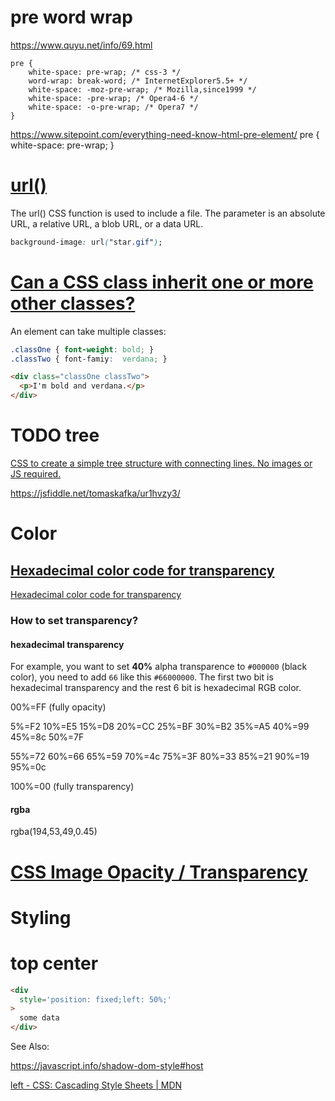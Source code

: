 # pre word wrap 
  https://www.quyu.net/info/69.html

    pre {
        white-space: pre-wrap; /* css-3 */
        word-wrap: break-word; /* InternetExplorer5.5+ */
        white-space: -moz-pre-wrap; /* Mozilla,since1999 */
        white-space: -pre-wrap; /* Opera4-6 */
        white-space: -o-pre-wrap; /* Opera7 */
    }

  https://www.sitepoint.com/everything-need-know-html-pre-element/
    pre {
        white-space: pre-wrap;
    }

# [url()](https://developer.mozilla.org/en-US/docs/Web/CSS/url)

The url() CSS function is used to include a file. The parameter is an absolute URL, a relative URL, a blob URL, or a data URL.

``` css
background-image: url("star.gif");
```

# [Can a CSS class inherit one or more other classes?](https://stackoverflow.com/questions/1065435/can-a-css-class-inherit-one-or-more-other-classes)


An element can take multiple classes:

``` css
.classOne { font-weight: bold; }
.classTwo { font-famiy:  verdana; }
```
```html
<div class="classOne classTwo">
  <p>I'm bold and verdana.</p>
</div>
```

# TODO tree
[CSS to create a simple tree structure with connecting lines. No images or JS required.](https://gist.github.com/dylancwood/7368914) 

https://jsfiddle.net/tomaskafka/ur1hvzy3/


# Color
##  [Hexadecimal color code for transparency](https://gist.github.com/lopspower/03fb1cc0ac9f32ef38f4)

[Hexadecimal color code for transparency](https://gist.github.com/lopspower/03fb1cc0ac9f32ef38f4)

### How to set transparency?
 
#### hexadecimal transparency
For example, you want to set **40%** alpha transparence to `#000000` (black color), you need to add `66` like this `#66000000`. The first two bit is hexadecimal transparency and the rest 6 bit is hexadecimal RGB color.

00%=FF (fully opacity)

5%=F2    10%=E5    15%=D8    20%=CC    25%=BF    30%=B2    35%=A5    40%=99    45%=8c    50%=7F

55%=72    60%=66    65%=59    70%=4c    75%=3F    80%=33    85%=21    90%=19    95%=0c

100%=00 (fully transparency)

#### rgba
rgba(194,53,49,0.45)


# [CSS Image Opacity / Transparency](https://www.w3schools.com/css/css_image_transparency.asp)

# Styling

# top center
```html
<div 
  style='position: fixed;left: 50%;'
>
  some data
</div>
```

See Also: 

https://javascript.info/shadow-dom-style#host

[left - CSS: Cascading Style Sheets | MDN](https://developer.mozilla.org/en-US/docs/Web/CSS/left)

